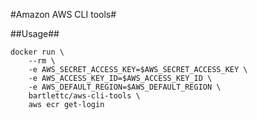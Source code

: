 #Amazon AWS CLI tools#

##Usage##
```
docker run \
	--rm \
	-e AWS_SECRET_ACCESS_KEY=$AWS_SECRET_ACCESS_KEY \
	-e AWS_ACCESS_KEY_ID=$AWS_ACCESS_KEY_ID \
	-e AWS_DEFAULT_REGION=$AWS_DEFAULT_REGION \
	bartlettc/aws-cli-tools \
	aws ecr get-login
```
